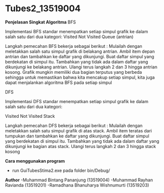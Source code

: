 # Tubes2_13519004

**Penjelasan Singkat Algoritma**
BFS

Implementasi BFS standar menempatkan setiap simpul grafik ke dalam salah satu dari dua kategori:
Visited
Not Visited
Queue (antrian)

Langkah pemecahan BFS bekerja sebagai berikut :
Mulailah dengan meletakkan salah satu simpul grafik di belakang antrian.
Ambil item depan antrian dan tambahkan ke daftar yang dikunjungi.
Buat daftar simpul yang berdekatan di simpul itu. Tambahkan yang tidak ada dalam daftar yang dikunjungi ke belakang antrian.
Ulangi terus langkah 2 dan 3 hingga antrian kosong.
Grafik mungkin memiliki dua bagian terputus yang berbeda sehingga untuk memastikan bahwa kita mencakup setiap simpul, kita juga dapat menjalankan algoritma BFS pada setiap simpul

DFS

Implementasi DFS standar menempatkan setiap simpul grafik ke dalam salah satu dari dua kategori:

Visited
Not Visited
Stack

Langkah pemecahan DFS bekerja sebagai berikut :
Mulailah dengan meletakkan salah satu simpul grafik di atas stack.
Ambil item teratas dari tumpukan dan tambahkan ke daftar yang dikunjungi.
Buat daftar simpul yang berdekatan di simpul itu. Tambahkan yang tidak ada dalam daftar yang dikunjungi ke bagian atas stack.
Ulangi terus langkah 2 dan 3 hingga stack kosong

**Cara menggunakan program**
- run GuiTubesStima2.exe pada folder bin/Debug/

**Author**
-Muhammad Bintang Pananjung (13519004)
-Muhammad Rayhan Ravianda (13519201)
-Ramadhana Bhanuharya Wishnumurti (13519203)

